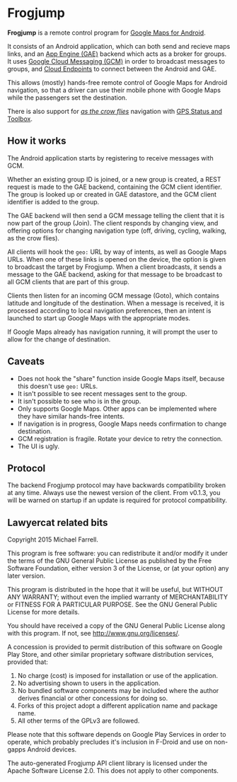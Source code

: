 # Frogjump #

**Frogjump** is a remote control program for [Google Maps for Android](https://play.google.com/store/apps/details?id=com.google.android.apps.maps).

It consists of an Android application, which can both send and recieve maps links, and an [App Engine (GAE)](https://cloud.google.com/appengine/) backend which acts as a broker for groups.  It uses [Google Cloud Messaging (GCM)](https://developers.google.com/cloud-messaging/) in order to broadcast messages to groups, and [Cloud Endpoints](https://cloud.google.com/endpoints/) to connect between the Android and GAE.

This allows (mostly) hands-free remote control of Google Maps for Android navigation, so that a driver can use their mobile phone with Google Maps while the passengers set the destination.

There is also support for [_as the crow flies_](https://en.wikipedia.org/wiki/As_the_crow_flies) navigation with [GPS Status and Toolbox](https://play.google.com/store/apps/details?id=com.eclipsim.gpsstatus2).

## How it works ##

The Android application starts by registering to receive messages with GCM.

Whether an existing group ID is joined, or a new group is created, a REST request is made to the GAE backend, containing the GCM client identifier.  The group is looked up or created in GAE datastore, and the GCM client identifier is added to the group.

The GAE backend will then send a GCM message telling the client that it is now part of the group (Join).  The client responds by changing view, and offering options for changing navigation type (off, driving, cycling, walking, as the crow flies).

All clients will hook the `geo:` URL by way of intents, as well as Google Maps URLs.  When one of these links is opened on the device, the option is given to broadcast the target by Frogjump.  When a client broadcasts, it sends a message to the GAE backend, asking for that message to be broadcast to all GCM clients that are part of this group.

Clients then listen for an incoming GCM message (Goto), which contains latitude and longitude of the destination.  When a message is received, it is processed according to local navigation preferences, then an intent is launched to start up Google Maps with the appropriate modes.

If Google Maps already has navigation running, it will prompt the user to allow for the change of destination.

## Caveats ##

* Does not hook the "share" function inside Google Maps itself, because this doesn't use `geo:` URLs.
* It isn't possible to see recent messages sent to the group.
* It isn't possible to see who is in the group.
* Only supports Google Maps. Other apps can be implemented where they have similar hands-free intents.
* If navigation is in progress, Google Maps needs confirmation to change destination.
* GCM registration is fragile.  Rotate your device to retry the connection.
* The UI is ugly.

## Protocol ##

The backend Frogjump protocol may have backwards compatibility broken at any time.  Always use the newest version of the client.  From v0.1.3, you will be warned on startup if an update is required for protocol compatibility.

## Lawyercat related bits ##

Copyright 2015 Michael Farrell.

This program is free software: you can redistribute it and/or modify it under the terms of the GNU General Public License as published by the Free Software Foundation, either version 3 of the License, or (at your option) any later version.

This program is distributed in the hope that it will be useful, but WITHOUT ANY WARRANTY; without even the implied warranty of MERCHANTABILITY or FITNESS FOR A PARTICULAR PURPOSE.  See the GNU General Public License for more details.

You should have received a copy of the GNU General Public License along with this program.  If not, see <http://www.gnu.org/licenses/>.

A concession is provided to permit distribution of this software on Google Play Store, and other similar proprietary software distribution services, provided that:

1. No charge (cost) is imposed for installation or use of the application.
2. No advertising shown to users in the application.
3. No bundled software components may be included where the author derives financial or other concessions for doing so.
4. Forks of this project adopt a different application name and package name.
5. All other terms of the GPLv3 are followed.

Please note that this software depends on Google Play Services in order to operate, which probably precludes it's inclusion in F-Droid and use on non-gapps Android devices.

The auto-generated Frogjump API client library is licensed under the Apache Software License 2.0.  This does not apply to other components.




